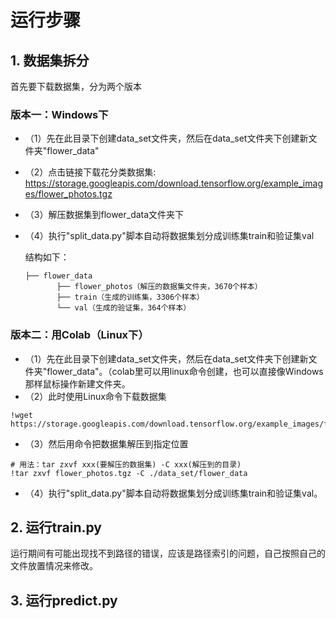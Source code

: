 # 运行步骤

## 1. 数据集拆分

首先要下载数据集，分为两个版本

### 版本一：Windows下
- （1）先在此目录下创建data_set文件夹，然后在data_set文件夹下创建新文件夹"flower_data"

- （2）点击链接下载花分类数据集: https://storage.googleapis.com/download.tensorflow.org/example_images/flower_photos.tgz

- （3）解压数据集到flower_data文件夹下

- （4）执行"split_data.py"脚本自动将数据集划分成训练集train和验证集val

  结构如下：

  ```
  ├── flower_data   
         ├── flower_photos（解压的数据集文件夹，3670个样本）  
         ├── train（生成的训练集，3306个样本）  
         └── val（生成的验证集，364个样本） 
  ```

  

### 版本二：用Colab（Linux下）

- （1）先在此目录下创建data_set文件夹，然后在data_set文件夹下创建新文件夹"flower_data"。（colab里可以用linux命令创建，也可以直接像Windows那样鼠标操作新建文件夹。
- （2）此时使用Linux命令下载数据集

```shell
!wget https://storage.googleapis.com/download.tensorflow.org/example_images/flower_photos.tgz
```

- （3）然后用命令把数据集解压到指定位置

```shell
# 用法：tar zxvf xxx(要解压的数据集) -C xxx(解压到的目录)
!tar zxvf flower_photos.tgz -C ./data_set/flower_data
```

- （4）执行"split_data.py"脚本自动将数据集划分成训练集train和验证集val。



## 2. 运行train.py

运行期间有可能出现找不到路径的错误，应该是路径索引的问题，自己按照自己的文件放置情况来修改。

## 3. 运行predict.py



